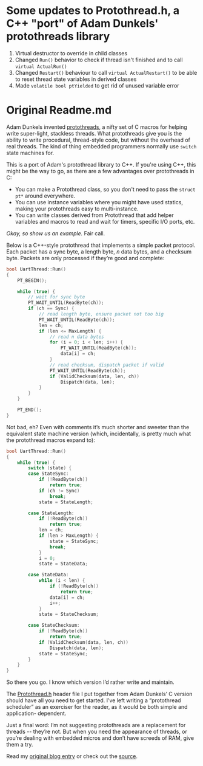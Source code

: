 # Some updates to Protothread.h, a C++ "port" of Adam Dunkels' protothreads library

1. Virtual  destructor to override in child classes
2. Changed `Run()` behavior to check if thread isn't finished and to call `virtual ActualRun()`
3. Changed `Restart()` behaviour to call `virtual ActualRestart()` to be able to reset thread state variables in derived classes
4. Made `volatile bool ptYielded` to get rid of unused variable error





# Original Readme.md

Adam Dunkels invented [protothreads](http://dunkels.com/adam/pt/), a nifty set
of C macros for helping write super-light, stackless threads. What
protothreads give you is the ability to write procedural, thread-style code,
but without the overhead of real threads. The kind of thing embedded
programmers normally use `switch` state machines for.

This is a port of Adam's protothread library to C++. If you're using C++, this
might be the way to go, as there are a few advantages over protothreads in C:

* You can make a Protothread class, so you don't need to pass the `struct pt*`
  around everywhere.
* You can use instance variables where you might have used statics, making
  your protothreads easy to multi-instance.
* You can write classes derived from Protothread that add helper variables and
  macros to read and wait for timers, specific I/O ports, etc.

*Okay, so show us an example.* Fair call.

Below is a C++-style protothread that implements a simple packet protocol.
Each packet has a sync byte, a length byte, *n* data bytes, and a checksum
byte. Packets are only processed if they’re good and complete:

```C++
bool UartThread::Run()
{
    PT_BEGIN();

    while (true) {
        // wait for sync byte
        PT_WAIT_UNTIL(ReadByte(ch));
        if (ch == Sync) {
            // read length byte, ensure packet not too big
            PT_WAIT_UNTIL(ReadByte(ch));
            len = ch;
            if (len <= MaxLength) {
                // read n data bytes
                for (i = 0; i < len; i++) {
                    PT_WAIT_UNTIL(ReadByte(ch));
                    data[i] = ch;
                }
                // read checksum, dispatch packet if valid
                PT_WAIT_UNTIL(ReadByte(ch));
                if (ValidChecksum(data, len, ch))
                    Dispatch(data, len);
            }
        }
    }

    PT_END();
}
```

Not bad, eh? Even with comments it’s much shorter and sweeter than the
equivalent state machine version (which, incidentally, is pretty much what the
protothread macros expand to):

```C++
bool UartThread::Run()
{
    while (true) {
        switch (state) {
        case StateSync:
            if (!ReadByte(ch))
                return true;
            if (ch != Sync)
                break;
            state = StateLength;

        case StateLength:
            if (!ReadByte(ch))
                return true;
            len = ch;
            if (len > MaxLength) {
                state = StateSync;
                break;
            }
            i = 0;
            state = StateData;

        case StateData:
            while (i < len) {
                if (!ReadByte(ch))
                    return true;
                data[i] = ch;
                i++;
            }
            state = StateChecksum;

        case StateChecksum:
            if (!ReadByte(ch))
                return true;
            if (ValidChecksum(data, len, ch))
                Dispatch(data, len);
            state = StateSync;
        }
    }
}
```

So there you go. I know which version I’d rather write and maintain.

The [Protothread.h](https://github.com/benhoyt/protothreads-cpp/blob/master/Protothread.h)
header file I put together from Adam Dunkels’ C version should have all you
need to get started. I’ve left writing a “protothread scheduler” as an
exerciser for the reader, as it would be both simple and application-
dependent.

Just a final word: I’m not suggesting protothreads are a replacement for
threads -- they’re not. But when you need the appearance of threads, or you’re
dealing with embedded micros and don’t have screeds of RAM, give them a try.

Read my [original blog entry](http://blog.brush.co.nz/2008/07/protothreads/)
or check out the [source](https://github.com/benhoyt/protothreads-cpp/blob/master/Protothread.h).
